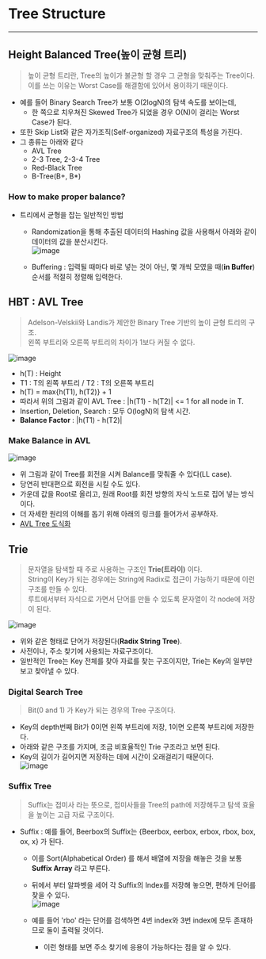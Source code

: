 # Tree Structure
---
## Height Balanced Tree(높이 균형 트리)
> 높이 균형 트리란, Tree의 높이가 불균형 할 경우 그 균형을 맞춰주는 Tree이다.  
> 이를 쓰는 이유는 Worst Case를 해결함에 있어서 용이하기 때문이다.  
- 예를 들어 Binary Search Tree가 보통 O(2logN)의 탐색 속도를 보이는데,
  - 한 쪽으로 치우쳐진 Skewed Tree가 되었을 경우 O(N)이 걸리는 Worst Case가 된다.
- 또한 Skip List와 같은 자가조직(Self-organized) 자료구조의 특성을 가진다.
- 그 종류는 아래와 같다
  - AVL Tree
  - 2-3 Tree, 2-3-4 Tree
  - Red-Black Tree
  - B-Tree(B+, B*)

### How to make proper balance?
- 트리에서 균형을 잡는 일반적인 방법
  - Randomization을 통해 추출된 데이터의 Hashing 값을 사용해서 아래와 같이 데이터의 값을 분산시킨다.  
  ![image](https://user-images.githubusercontent.com/71700079/144435743-5e3171c3-f8b3-440f-a161-892aebd43386.png)  
  
  - Buffering : 입력될 때마다 바로 넣는 것이 아닌, 몇 개씩 모였을 때(__in Buffer__) 순서를 적절히 정렬해 입력한다.

## HBT : AVL Tree
> Adelson-Velskii와 Landis가 제안한 Binary Tree 기반의 높이 균형 트리의 구조.  
> 왼쪽 부트리와 오른쪽 부트리의 차이가 1보다 커질 수 없다.  

![image](https://user-images.githubusercontent.com/71700079/144436693-bb1203c3-dc74-4085-8896-f38014f6c7cd.png)  

- h(T) : Height
- T1 : T의 왼쪽 부트리 / T2 : T의 오른쪽 부트리
- h(T) = max{h(T1), h(T2)} + 1
- 따라서 위의 그림과 같이 AVL Tree : |h(T1) - h(T2)| <= 1 for all node in T.
- Insertion, Deletion, Search : 모두 O(logN)의 탐색 시간.
- __Balance Factor__ : |h(T1) - h(T2)|

### Make Balance in AVL  

![image](https://user-images.githubusercontent.com/71700079/144438651-791e3921-7f3d-49df-81ff-4443753930f2.png)  
- 위 그림과 같이 Tree를 회전을 시켜 Balance를 맞춰줄 수 있다(LL case).
- 당연히 반대편으로 회전을 시킬 수도 있다.
- 가운데 값을 Root로 올리고, 원래 Root를 회전 방향의 자식 노드로 집어 넣는 방식이다.
- 더 자세한 원리의 이해를 돕기 위해 아래의 링크를 들어가서 공부하자.
- [AVL Tree 도식화](https://github.com/Jinseop-Sim/PNU-Algorithm-Study/blob/main/TIP/AVL%20Tree%20%EB%8F%84%EC%8B%9D%ED%99%94.md)

## Trie
> 문자열을 탐색할 때 주로 사용하는 구조인 __Trie(트라이)__ 이다.  
> String이 Key가 되는 경우에는 String에 Radix로 접근이 가능하기 때문에 이런 구조를 만들 수 있다.  
> 루트에서부터 자식으로 가면서 단어를 만들 수 있도록 문자열이 각 node에 저장이 된다.  

![image](https://user-images.githubusercontent.com/71700079/144452449-2694d622-3a41-46ac-b9ed-29e5fb29ca89.png)  

- 위와 같은 형태로 단어가 저장된다(__Radix String Tree__).
- 사전이나, 주소 찾기에 사용되는 자료구조이다.
- 일반적인 Tree는 Key 전체를 찾아 자료를 찾는 구조이지만, Trie는 Key의 일부만 보고 찾아낼 수 있다.

### Digital Search Tree
> Bit(0 and 1) 가 Key가 되는 경우의 Tree 구조이다.  

- Key의 depth번째 Bit가 0이면 왼쪽 부트리에 저장, 1이면 오른쪽 부트리에 저장한다.
- 아래와 같은 구조를 가지며, 조금 비효율적인 Trie 구조라고 보면 된다.
- Key의 길이가 길어지면 저장하는 데에 시간이 오래걸리기 때문이다.  
![image](https://user-images.githubusercontent.com/71700079/144535759-c99b2c08-978a-4b9b-8a3f-71bbad132330.png)  

### Suffix Tree
> Suffix는 접미사 라는 뜻으로, 접미사들을 Tree의 path에 저장해두고 탐색 효율을 높이는 고급 자료 구조이다.  

- Suffix : 예를 들어, Beerbox의 Suffix는 {Beerbox, eerbox, erbox, rbox, box, ox, x} 가 된다.
  - 이를 Sort(Alphabetical Order) 를 해서 배열에 저장을 해놓은 것을 보통 __Suffix Array__ 라고 부른다.
  - 뒤에서 부터 알파벳을 세어 각 Suffix의 Index를 저장해 놓으면, 편하게 단어를 찾을 수 있다.  
  ![image](https://user-images.githubusercontent.com/71700079/144537466-0e1e6acb-002b-43fd-8522-0b3bae01f4b9.png)  
  
  - 예를 들어 'rbo' 라는 단어를 검색하면 4번 index와 3번 index에 모두 존재하므로 둘이 출력될 것이다.
    - 이런 형태를 보면 주소 찾기에 응용이 가능하다는 점을 알 수 있다.
  


